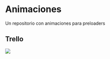 # Animaciones
Un repositorio con animaciones para preloaders

<h2>Trello</h2>
<img src="https://drive.google.com/file/d/0B82bEqxxZZ4NRHdIUW55U1FQSUE/view?usp=sharing">
